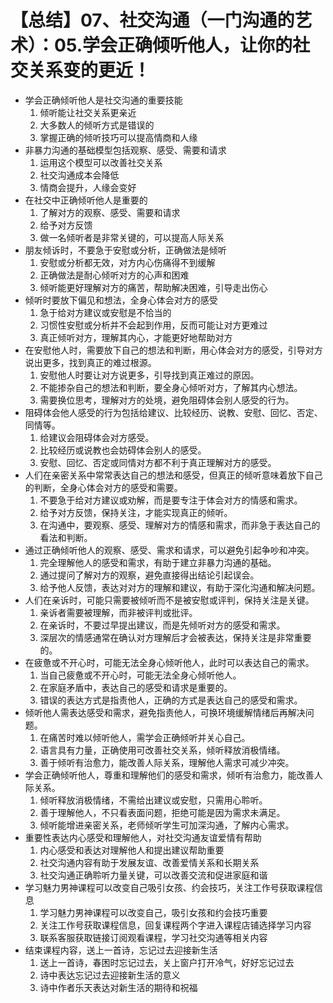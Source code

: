 # 【总结】07、社交沟通（一门沟通的艺术）：05.学会正确倾听他人，让你的社交关系变的更近！

-   学会正确倾听他人是社交沟通的重要技能
    1.  倾听能让社交关系更亲近
    2.  大多数人的倾听方式是错误的
    3.  掌握正确的倾听技巧可以提高情商和人缘
-   非暴力沟通的基础模型包括观察、感受、需要和请求
    1.  运用这个模型可以改善社交关系
    2.  社交沟通成本会降低
    3.  情商会提升，人缘会变好
-   在社交中正确倾听他人是重要的
    1.  了解对方的观察、感受、需要和请求
    2.  给予对方反馈
    3.  做一名倾听者是非常关键的，可以提高人际关系
-   朋友倾诉时，不要急于安慰或分析，正确做法是倾听
    1.  安慰或分析都无效，对方内心伤痛得不到缓解
    2.  正确做法是耐心倾听对方的心声和困难
    3.  倾听能更好理解对方的痛苦，帮助解决困难，引导走出伤心
-   倾听时要放下偏见和想法，全身心体会对方的感受
    1.  急于给对方建议或安慰是不恰当的
    2.  习惯性安慰或分析并不会起到作用，反而可能让对方更难过
    3.  真正倾听对方，理解其内心，才能更好地帮助对方
-   在安慰他人时，需要放下自己的想法和判断，用心体会对方的感受，引导对方说出更多，找到真正的难过根源。
    1.  安慰他人时要让对方说更多，引导找到真正难过的原因。
    2.  不能掺杂自己的想法和判断，要全身心倾听对方，了解其内心想法。
    3.  需要换位思考，理解对方的处境，避免阻碍体会别人感受的行为。
-   阻碍体会他人感受的行为包括给建议、比较经历、说教、安慰、回忆、否定、同情等。
    1.  给建议会阻碍体会对方感受。
    2.  比较经历或说教也会妨碍体会别人的感受。
    3.  安慰、回忆、否定或同情对方都不利于真正理解对方的感受。
-   人们在亲密关系中常常表达自己的想法和感受，但真正的倾听意味着放下自己的判断，全身心体会对方的感受和需要。
    1.  不要急于给对方建议或劝解，而是要专注于体会对方的情感和需求。
    2.  给予对方反馈，保持关注，才能实现真正的倾听。
    3.  在沟通中，要观察、感受、理解对方的情感和需求，而非急于表达自己的看法和判断。
-   通过正确倾听他人的观察、感受、需求和请求，可以避免引起争吵和冲突。
    1.  完全理解他人的感受和需求，有助于建立非暴力沟通的基础。
    2.  通过提问了解对方的观察，避免直接得出结论引起误会。
    3.  给予他人反馈，表达对对方的理解和建议，有助于深化沟通和解决问题。
-   人们在亲诉时，可能只需要被倾听而不是被安慰或评判，保持关注是关键。
    1.  亲诉者需要被理解，而非被评判或批评。
    2.  在亲诉时，不要过早提出建议，而是先倾听对方的感受和需求。
    3.  深层次的情感通常在确认对方理解后才会被表达，保持关注是非常重要的。
-   在疲惫或不开心时，可能无法全身心倾听他人，此时可以表达自己的需求。
    1.  当自己疲惫或不开心时，可能无法全身心倾听他人。
    2.  在家庭矛盾中，表达自己的感受和请求是重要的。
    3.  错误的表达方式是指责他人，正确的方式是表达自己的感受和需求。
-   倾听他人需表达感受和需求，避免指责他人，可换环境缓解情绪后再解决问题。
    1.  在痛苦时难以倾听他人，需学会正确倾听并关心自己。
    2.  语言具有力量，正确使用可改善社交关系，倾听释放消极情绪。
    3.  善于倾听有治愈力，能改善人际关系，理解他人需求可减少冲突。
-   学会正确倾听他人，尊重和理解他们的感受和需求，倾听有治愈力，能改善人际关系。
    1.  倾听释放消极情绪，不需给出建议或安慰，只需用心聆听。
    2.  善于理解他人，不只看表面问题，拒绝可能是因为需求未满足。
    3.  倾听能增进亲密关系，老师倾听学生可加深沟通，了解内心需求。
-   重要性表达内心感受和理解他人，对社交沟通友谊爱情有帮助
    1.  内心感受和表达对理解他人和提出建议帮助重要
    2.  社交沟通内容有助于发展友谊、改善爱情关系和长期关系
    3.  社交沟通正确聆听力量关键，可以改善交流和促进家庭和谐
-   学习魅力男神课程可以改变自己吸引女孩、约会技巧，关注工作号获取课程信息
    1.  学习魅力男神课程可以改变自己，吸引女孩和约会技巧重要
    2.  关注工作号获取课程信息，回复课程两个字进入课程店铺选择学习内容
    3.  联系客服获取链接订阅观看课程，学习社交沟通等相关内容
-   结束课程内容，送上一首诗，忘记过去迎接新生活
    1.  送上一首诗，春困时忘记过去，关上窗户打开冷气，好好忘记过去
    2.  诗中表达忘记过去迎接新生活的意义
    3.  诗中作者乐天表达对新生活的期待和祝福